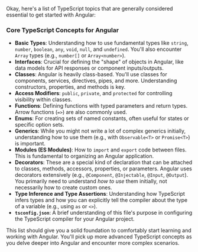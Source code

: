 Okay, here's a list of TypeScript topics that are generally considered essential to get started with Angular:

### Core TypeScript Concepts for Angular

- **Basic Types**: Understanding how to use fundamental types like `string`, `number`, `boolean`, `any`, `void`, `null`, and `undefined`. You'll also encounter `Array` types (e.g., `number[]` or `Array<number>`).
- **Interfaces**: Crucial for defining the "shape" of objects in Angular, like data models for API responses or component inputs/outputs.
- **Classes**: Angular is heavily class-based. You'll use classes for components, services, directives, pipes, and more. Understanding constructors, properties, and methods is key.
- **Access Modifiers**: `public`, `private`, and `protected` for controlling visibility within classes.
- **Functions**: Defining functions with typed parameters and return types. Arrow functions (`=>`) are also commonly used.
- **Enums**: For creating sets of named constants, often useful for states or specific option sets.
- **Generics**: While you might not write a lot of complex generics initially, understanding how to use them (e.g., with `Observable<T>` or `Promise<T>`) is important.
- **Modules (ES Modules)**: How to `import` and `export` code between files. This is fundamental to organizing an Angular application.
- **Decorators**: These are a special kind of declaration that can be attached to classes, methods, accessors, properties, or parameters. Angular uses decorators extensively (e.g., `@Component`, `@Injectable`, `@Input`, `@Output`). You primarily need to understand _how to use_ them initially, not necessarily how to create custom ones.
- **Type Inference and Type Assertions**: Understanding how TypeScript infers types and how you can explicitly tell the compiler about the type of a variable (e.g., using `as` or `<>`).
- **`tsconfig.json`**: A brief understanding of this file's purpose in configuring the TypeScript compiler for your Angular project.

This list should give you a solid foundation to comfortably start learning and working with Angular. You'll pick up more advanced TypeScript concepts as you delve deeper into Angular and encounter more complex scenarios.